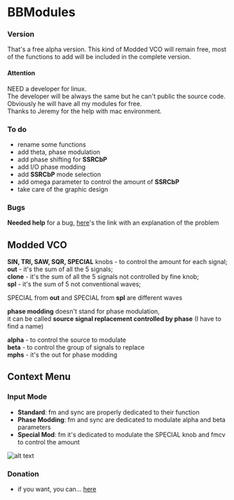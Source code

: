 # BBModules

### Version
That's a free alpha version. This kind of Modded VCO will remain free, most of the functions to add will be included in the complete version.

#### Attention
NEED a developer for linux.<br>
The developer will be always the same but he can't public the source code. Obviously he will have all my modules for free. <br>
Thanks to Jeremy for the help with mac environment.

### To do
- rename some functions<br>
- add theta, phase modulation<br>
- add phase shifting for <b>SSRCbP</b><br>
- add I/O phase modding<br>
- add <b>SSRCbP</b> mode selection<br>
- add omega parameter to control the amount of <b>SSRCbP</b><br>
- take care of the graphic design<br>

### Bugs
<b>Needed help</b> for a bug, <a href="https://github.com/VCVRack/Rack/issues/525">here</a>'s the link with an explanation of the problem<br>

## Modded VCO

<b>SIN, TRI, SAW, SQR, SPECIAL</b> knobs - to control the amount for each signal;<br>
<b>out</b> - it's the sum of all the 5 signals;<br>
<b>clone</b> - it's the sum of all the 5 signals not controlled by fine knob;<br>
<b>spl</b> - it's the sum of 5 not conventional waves;<br>

SPECIAL from <b>out</b> and SPECIAL from <b>spl</b> are different waves

<b>phase modding</b> doesn't stand for phase modulation,<br>
it can be called <b>source signal replacement controlled by phase</b> (I have to find a name)

<b>alpha</b> - to control the source to modulate<br>
<b>beta</b> - to control the group of signals to replace<br>
<b>mphs</b> - it's the out for phase modding<br>

## Context Menu
### Input Mode

- <b>Standard</b>: fm and sync are properly dedicated to their function<br>
- <b>Phase Modding</b>: fm and sync are dedicated to modulate alpha and beta parameters<br>
- <b>Special Mod</b>: fm it's dedicated to modulate the SPECIAL knob and fmcv to control the amount<br>

![alt text](https://github.com/soulbridge/BBModules/blob/master/tt.png)

### Donation
- if you want, you can... <a href="https://paypal.me/bbmodules">here</a><br>
